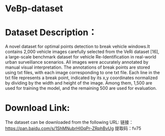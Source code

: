 # VeBp-dataset

# Dataset Description：
A novel dataset for optimal points detection to break vehicle windows.It contains 2,000 vehicle images carefully selected from the VeRi dataset [16], a large-scale benchmark dataset for vehicle Re-Identification in real-world urban surveillance scenarios. All images were accurately annotated by manual visual interpretation. The annotations of break points are stored using txt files, with each image corresponding to one txt file. Each line in the txt file represents a break point, indicated by its x,y coordinates normalized by dividing by the width and height of the image. Among them, 1,500 are used for training the model, and the remaining 500 are used for evaluation.

# Download Link:
The dataset can be downloaded from the following URL: 
      链接：https://pan.baidu.com/s/1ShMNubrHl0qPr-ZRphBvUg 
      提取码：fv75

